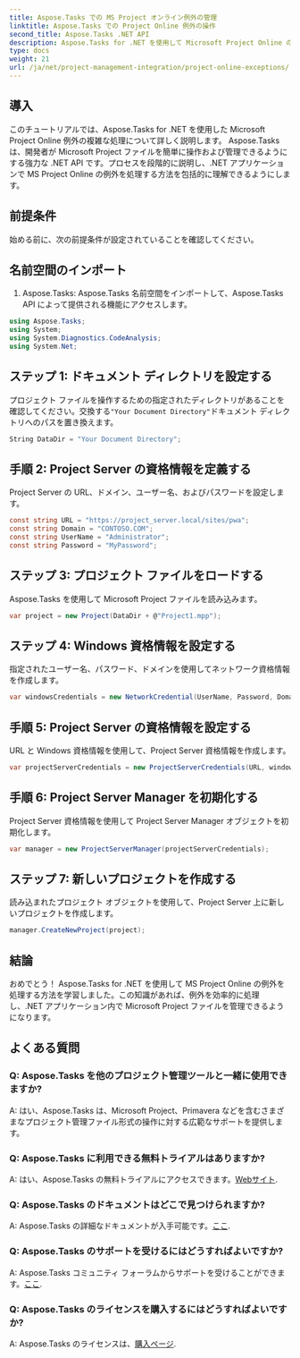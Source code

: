 ```yaml
---
title: Aspose.Tasks での MS Project オンライン例外の管理
linktitle: Aspose.Tasks での Project Online 例外の操作
second_title: Aspose.Tasks .NET API
description: Aspose.Tasks for .NET を使用して Microsoft Project Online の例外をシームレスに処理する方法を学びます。効果的なプロジェクト管理のためのステップバイステップのチュートリアル。
type: docs
weight: 21
url: /ja/net/project-management-integration/project-online-exceptions/
---
```

## 導入
このチュートリアルでは、Aspose.Tasks for .NET を使用した Microsoft Project Online 例外の複雑な処理について詳しく説明します。 Aspose.Tasks は、開発者が Microsoft Project ファイルを簡単に操作および管理できるようにする強力な .NET API です。プロセスを段階的に説明し、.NET アプリケーションで MS Project Online の例外を処理する方法を包括的に理解できるようにします。
## 前提条件
始める前に、次の前提条件が設定されていることを確認してください。

## 名前空間のインポート
1. Aspose.Tasks: Aspose.Tasks 名前空間をインポートして、Aspose.Tasks API によって提供される機能にアクセスします。
```csharp
using Aspose.Tasks;
using System;
using System.Diagnostics.CodeAnalysis;
using System.Net;

```

## ステップ 1: ドキュメント ディレクトリを設定する
プロジェクト ファイルを操作するための指定されたディレクトリがあることを確認してください。交換する`"Your Document Directory"`ドキュメント ディレクトリへのパスを置き換えます。
```csharp
String DataDir = "Your Document Directory";
```
## 手順 2: Project Server の資格情報を定義する
Project Server の URL、ドメイン、ユーザー名、およびパスワードを設定します。
```csharp
const string URL = "https://project_server.local/sites/pwa";
const string Domain = "CONTOSO.COM";
const string UserName = "Administrator";
const string Password = "MyPassword";
```
## ステップ 3: プロジェクト ファイルをロードする
Aspose.Tasks を使用して Microsoft Project ファイルを読み込みます。
```csharp
var project = new Project(DataDir + @"Project1.mpp");
```
## ステップ 4: Windows 資格情報を設定する
指定されたユーザー名、パスワード、ドメインを使用してネットワーク資格情報を作成します。
```csharp
var windowsCredentials = new NetworkCredential(UserName, Password, Domain);
```
## 手順 5: Project Server の資格情報を設定する
URL と Windows 資格情報を使用して、Project Server 資格情報を作成します。
```csharp
var projectServerCredentials = new ProjectServerCredentials(URL, windowsCredentials);
```
## 手順 6: Project Server Manager を初期化する
Project Server 資格情報を使用して Project Server Manager オブジェクトを初期化します。
```csharp
var manager = new ProjectServerManager(projectServerCredentials);
```
## ステップ 7: 新しいプロジェクトを作成する
読み込まれたプロジェクト オブジェクトを使用して、Project Server 上に新しいプロジェクトを作成します。
```csharp
manager.CreateNewProject(project);
```

## 結論
おめでとう！ Aspose.Tasks for .NET を使用して MS Project Online の例外を処理する方法を学習しました。この知識があれば、例外を効率的に処理し、.NET アプリケーション内で Microsoft Project ファイルを管理できるようになります。
## よくある質問
### Q: Aspose.Tasks を他のプロジェクト管理ツールと一緒に使用できますか?
A: はい、Aspose.Tasks は、Microsoft Project、Primavera などを含むさまざまなプロジェクト管理ファイル形式の操作に対する広範なサポートを提供します。
### Q: Aspose.Tasks に利用できる無料トライアルはありますか?
 A: はい、Aspose.Tasks の無料トライアルにアクセスできます。[Webサイト](https://releases.aspose.com/).
### Q: Aspose.Tasks のドキュメントはどこで見つけられますか?
 A: Aspose.Tasks の詳細なドキュメントが入手可能です。[ここ](https://reference.aspose.com/tasks/net/).
### Q: Aspose.Tasks のサポートを受けるにはどうすればよいですか?
A: Aspose.Tasks コミュニティ フォーラムからサポートを受けることができます。[ここ](https://forum.aspose.com/c/tasks/15).
### Q: Aspose.Tasks のライセンスを購入するにはどうすればよいですか?
 A: Aspose.Tasks のライセンスは、[購入ページ](https://purchase.aspose.com/buy).